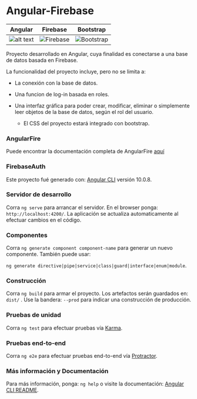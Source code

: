 # Angular-Firebase
Angular             |  Firebase  | Bootstrap
:-------------------------:|:-------------------------:|:-------------------------:|
![alt text](https://upload.wikimedia.org/wikipedia/commons/thumb/c/cf/Angular_full_color_logo.svg/250px-Angular_full_color_logo.svg.png) |   ![Firebase](https://firebase.google.cn/downloads/brand-guidelines/PNG/logo-logomark.png?hl=es-419) |  ![Bootstrap](https://www.troopsf.com/file/bootstrap-logo.png)

Proyecto desarrollado en Angular, cuya finalidad es conectarse a una base de datos basada en Firebase.

La funcionalidad del proyecto incluye, pero no se limita a:

- La conexión con la base de datos.

- Una funcion de log-in basada en roles.

- Una interfaz gráfica para poder crear, modificar, eliminar o simplemente leer objetos de la base de datos, según el rol del usuario.

  - El CSS del proyecto estará integrado con bootstrap.

### AngularFire

Puede encontrar la documentación completa de AngularFire [aquí](https://github.com/angular/angularfire)

### FirebaseAuth

Este proyecto fué generado con: [Angular CLI](https://github.com/angular/angular-cli) versión 10.0.8.

### Servidor de desarrollo

Corra `ng serve` para arrancar el servidor. En el browser ponga:  `http://localhost:4200/`. La aplicación se actualiza automaticamente al efectuar cambios en el código.

### Componentes

Corra `ng generate component component-name` para generar un nuevo componente. También puede usar: 

`ng generate directive|pipe|service|class|guard|interface|enum|module`.

### Construcción

Corra `ng build` para armar el proyecto. Los artefactos serán guardados en: `dist/` . Use la bandera: `--prod` para indicar una construcción de producción.

### Pruebas de unidad

Corra `ng test` para efectuar pruebas vía [Karma](https://karma-runner.github.io).

### Pruebas end-to-end

Corra `ng e2e` para efectuar pruebas end-to-end vía [Protractor](http://www.protractortest.org/).

### Más información y Documentación

Para más información, ponga: `ng help` o visite la documentación: [Angular CLI README](https://github.com/angular/angular-cli/blob/master/README.md).
